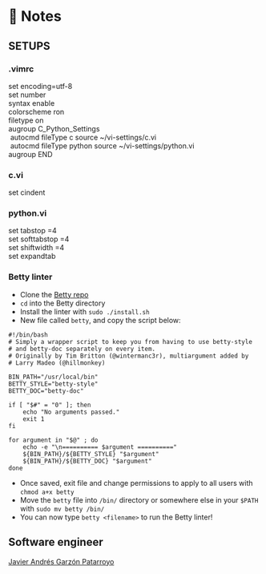# :memo: Notes
## SETUPS

### .vimrc
set encoding=utf-8  
set number  
syntax enable  
colorscheme ron  
filetype on  
augroup C_Python_Settings  
&nbsp;autocmd fileType c source ~/vi-settings/c.vi  
&nbsp;autocmd fileType python source ~/vi-settings/python.vi  
augroup END

### c.vi
set cindent

### python.vi
set tabstop =4  
set softtabstop =4  
set shiftwidth =4  
set expandtab

### Betty linter
* Clone the [Betty repo](https://github.com/holbertonschool/Betty)
* ```cd``` into the Betty directory
* Install the linter with ```sudo ./install.sh```
* New file called ```betty```, and copy the script below:
```
#!/bin/bash
# Simply a wrapper script to keep you from having to use betty-style
# and betty-doc separately on every item.
# Originally by Tim Britton (@wintermanc3r), multiargument added by
# Larry Madeo (@hillmonkey)

BIN_PATH="/usr/local/bin"
BETTY_STYLE="betty-style"
BETTY_DOC="betty-doc"

if [ "$#" = "0" ]; then
    echo "No arguments passed."
    exit 1
fi

for argument in "$@" ; do
    echo -e "\n========== $argument =========="
    ${BIN_PATH}/${BETTY_STYLE} "$argument"
    ${BIN_PATH}/${BETTY_DOC} "$argument"
done
```
* Once saved, exit file and change permissions to apply to all users with ```chmod a+x betty```
* Move the ```betty``` file into ```/bin/``` directory or somewhere else in your ```$PATH``` with ```sudo mv betty /bin/```
* You can now type ```betty <filename>``` to run the Betty linter!

## Software engineer
[Javier Andrés Garzón Patarroyo](https://www.javierandresgp.com)
